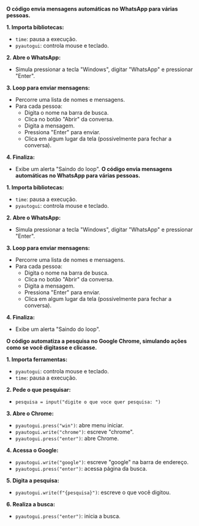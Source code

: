  **O código envia mensagens automáticas no WhatsApp para várias pessoas.**

**1. Importa bibliotecas:**
- `time`: pausa a execução.
- `pyautogui`: controla mouse e teclado.

**2. Abre o WhatsApp:**
- Simula pressionar a tecla "Windows", digitar "WhatsApp" e pressionar "Enter".

**3. Loop para enviar mensagens:**
- Percorre uma lista de nomes e mensagens.
- Para cada pessoa:
    - Digita o nome na barra de busca.
    - Clica no botão "Abrir" da conversa.
    - Digita a mensagem.
    - Pressiona "Enter" para enviar.
    - Clica em algum lugar da tela (possivelmente para fechar a conversa).

**4. Finaliza:**
- Exibe um alerta "Saindo do loop".
 **O código envia mensagens automáticas no WhatsApp para várias pessoas.**

**1. Importa bibliotecas:**
- `time`: pausa a execução.
- `pyautogui`: controla mouse e teclado.

**2. Abre o WhatsApp:**
- Simula pressionar a tecla "Windows", digitar "WhatsApp" e pressionar "Enter".

**3. Loop para enviar mensagens:**
- Percorre uma lista de nomes e mensagens.
- Para cada pessoa:
    - Digita o nome na barra de busca.
    - Clica no botão "Abrir" da conversa.
    - Digita a mensagem.
    - Pressiona "Enter" para enviar.
    - Clica em algum lugar da tela (possivelmente para fechar a conversa).

**4. Finaliza:**
- Exibe um alerta "Saindo do loop".

 **O código automatiza a pesquisa no Google Chrome, simulando ações como se você digitasse e clicasse.**

**1. Importa ferramentas:**
- `pyautogui`: controla mouse e teclado.
- `time`: pausa a execução.

**2. Pede o que pesquisar:**
- `pesquisa = input("digite o que voce quer pesquisa: ")`

**3. Abre o Chrome:**
- `pyautogui.press("win")`: abre menu iniciar.
- `pyautogui.write("chrome")`: escreve "chrome".
- `pyautogui.press("enter")`: abre Chrome.

**4. Acessa o Google:**
- `pyautogui.write("google")`: escreve "google" na barra de endereço.
- `pyautogui.press("enter")`: acessa página da busca.

**5. Digita a pesquisa:**
- `pyautogui.write(f"{pesquisa}")`: escreve o que você digitou.

**6. Realiza a busca:**
- `pyautogui.press("enter")`: inicia a busca.
